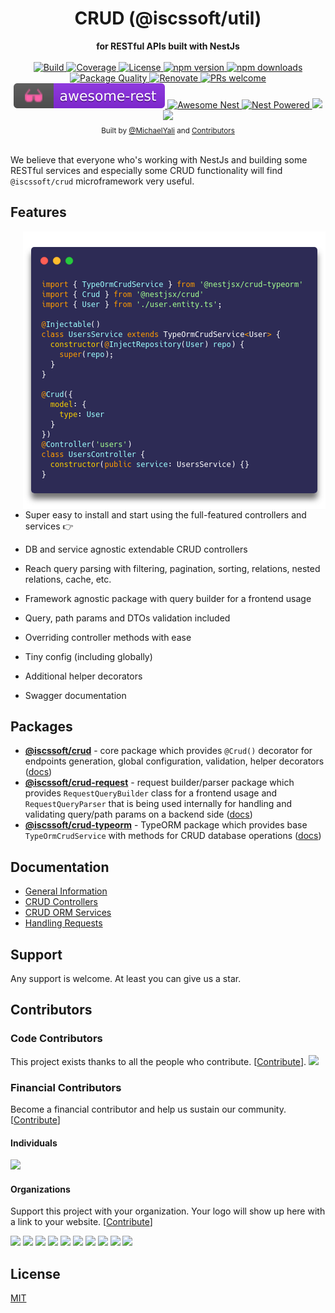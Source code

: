 <div align="center">
  <h1>CRUD (@iscssoft/util)</h1>
</div>
<div align="center">
  <strong>for RESTful APIs built with NestJs</strong>
</div>

<br />

<div align="center">
  <a href="https://travis-ci.org/iscssoft/crud">
    <img src="https://github.com/iscssoft/crud/workflows/Tests/badge.svg" alt="Build" />
  </a>
  <a href="https://coveralls.io/github/iscssoft/crud?branch=master">
    <img src="https://coveralls.io/repos/github/iscssoft/crud/badge.svg" alt="Coverage" />
  </a>
  <a href="https://github.com/iscssoft/crud/blob/master/LICENSE">
    <img src="https://img.shields.io/github/license/iscssoft/crud.svg" alt="License" />
  </a>
  <a href="https://www.npmjs.com/package/@iscssoft/crud">
    <img src="https://img.shields.io/npm/v/@iscssoft/crud.svg" alt="npm version" />
  </a>
  <a href="https://www.npmjs.com/org/iscssoft">
    <img src="https://img.shields.io/npm/dm/@iscssoft/crud.svg" alt="npm downloads" />
  </a>
  <a href="https://npm.packagequality.com/#?package=@iscssoft%2Fcrud">
    <img src="https://npm.packagequality.com/shield/%40iscssoft%2Fcrud.svg" alt="Package Quality" />
  </a>
  <a href="https://renovatebot.com/">
    <img src="https://img.shields.io/badge/renovate-enabled-brightgreen.svg" alt="Renovate" />
  </a>
  <a href="http://makeapullrequest.com">
    <img src="https://img.shields.io/badge/PRs-welcome-brightgreen.svg?style=flat-square" alt="PRs welcome" />
  </a>
  <a href="https://github.com/marmelab/awesome-rest#nodejs">
    <img src="https://raw.githubusercontent.com/iscssoft/crud/master/img/awesome-rest.svg?sanitize=true" alt="Awesome REST" />
  </a>
  <a href="https://github.com/juliandavidmr/awesome-nestjs#components--libraries">
    <img src="https://raw.githubusercontent.com/iscssoft/crud/master/img/awesome-nest.svg?sanitize=true" alt="Awesome Nest" />
  </a>
  <a href="https://github.com/nestjs/nest">
    <img src="https://raw.githubusercontent.com/iscssoft/crud/master/img/nest-powered.svg?sanitize=true" alt="Nest Powered" />
  </a>
  <a href="#individuals" alt="Sponsors on Open Collective">
    <img src="https://opencollective.com/iscssoft/backers/badge.svg" />
  </a>
  <a href="#organizations" alt="Sponsors on Open Collective">
    <img src="https://opencollective.com/iscssoft/sponsors/badge.svg" />
  </a> 
</div>

<div align="center">
  <sub>Built by
  <a href="https://twitter.com/MichaelYali">@MichaelYali</a> and
  <a href="https://github.com/iscssoft/crud/graphs/contributors">
    Contributors
  </a>
</div>

<br />

We believe that everyone who's working with NestJs and building some RESTful services and especially some CRUD functionality will find `@iscssoft/crud` microframework very useful.

## Features

<img align="right" src="https://raw.githubusercontent.com/iscssoft/crud/master/img/crud-usage2.png" alt="CRUD usage" />

- Super easy to install and start using the full-featured controllers and services :point_right:

- DB and service agnostic extendable CRUD controllers

- Reach query parsing with filtering, pagination, sorting, relations, nested relations, cache, etc.

- Framework agnostic package with query builder for a frontend usage

- Query, path params and DTOs validation included

- Overriding controller methods with ease

- Tiny config (including globally)

- Additional helper decorators

- Swagger documentation

## Packages

- [**@iscssoft/crud**](https://www.npmjs.com/package/@iscssoft/crud) - core package which provides `@Crud()` decorator for endpoints generation, global configuration, validation, helper decorators ([docs](https://github.com/iscssoft/crud/wiki/Controllers#description))
- [**@iscssoft/crud-request**](https://www.npmjs.com/package/@iscssoft/crud-request) - request builder/parser package which provides `RequestQueryBuilder` class for a frontend usage and `RequestQueryParser` that is being used internally for handling and validating query/path params on a backend side ([docs](https://github.com/iscssoft/crud/wiki/Requests#frontend-usage))
- [**@iscssoft/crud-typeorm**](https://www.npmjs.com/package/@iscssoft/crud-typeorm) - TypeORM package which provides base `TypeOrmCrudService` with methods for CRUD database operations ([docs](https://github.com/iscssoft/crud/wiki/ServiceTypeorm))

## Documentation

- [General Information](https://github.com/iscssoft/crud/wiki#why)
- [CRUD Controllers](https://github.com/iscssoft/crud/wiki/Controllers#description)
- [CRUD ORM Services](https://github.com/iscssoft/crud/wiki/Services#description)
- [Handling Requests](https://github.com/iscssoft/crud/wiki/Requests#description)

## Support

Any support is welcome. At least you can give us a star.

## Contributors

### Code Contributors

This project exists thanks to all the people who contribute. [[Contribute](CONTRIBUTING.md)].
<a href="https://github.com/iscssoft/crud/graphs/contributors"><img src="https://opencollective.com/iscssoft/contributors.svg?width=890&button=false" /></a>

### Financial Contributors

Become a financial contributor and help us sustain our community. [[Contribute](https://opencollective.com/iscssoft#backer)]

#### Individuals

<a href="https://opencollective.com/iscssoft#backers" target="_blank"><img src="https://opencollective.com/iscssoft/backers.svg?width=890&button=false"></a>

#### Organizations

Support this project with your organization. Your logo will show up here with a link to your website. [[Contribute](https://opencollective.com/iscssoft#sponsor)]

<a href="https://opencollective.com/iscssoft/sponsor/0/website" target="_blank"><img src="https://opencollective.com/iscssoft/sponsor/0/avatar.svg"></a>
<a href="https://opencollective.com/iscssoft/sponsor/1/website" target="_blank"><img src="https://opencollective.com/iscssoft/sponsor/1/avatar.svg"></a>
<a href="https://opencollective.com/iscssoft/sponsor/2/website" target="_blank"><img src="https://opencollective.com/iscssoft/sponsor/2/avatar.svg"></a>
<a href="https://opencollective.com/iscssoft/sponsor/3/website" target="_blank"><img src="https://opencollective.com/iscssoft/sponsor/3/avatar.svg"></a>
<a href="https://opencollective.com/iscssoft/sponsor/4/website" target="_blank"><img src="https://opencollective.com/iscssoft/sponsor/4/avatar.svg"></a>
<a href="https://opencollective.com/iscssoft/sponsor/5/website" target="_blank"><img src="https://opencollective.com/iscssoft/sponsor/5/avatar.svg"></a>
<a href="https://opencollective.com/iscssoft/sponsor/6/website" target="_blank"><img src="https://opencollective.com/iscssoft/sponsor/6/avatar.svg"></a>
<a href="https://opencollective.com/iscssoft/sponsor/7/website" target="_blank"><img src="https://opencollective.com/iscssoft/sponsor/7/avatar.svg"></a>
<a href="https://opencollective.com/iscssoft/sponsor/8/website" target="_blank"><img src="https://opencollective.com/iscssoft/sponsor/8/avatar.svg"></a>
<a href="https://opencollective.com/iscssoft/sponsor/9/website" target="_blank"><img src="https://opencollective.com/iscssoft/sponsor/9/avatar.svg"></a>

## License

[MIT](LICENSE)
